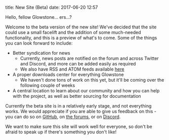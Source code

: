 title: New Site (Beta)
date: 2017-06-20 12:57

Hello, fellow Glowstone... ers...?

Welcome to the beta version of the new site! We've decided that the site could use a small facelift and the addition of some much-needed functionality, and this is a preview of what's to come. Some of the things you can look forward to include:

- Better syndication for news
  - Currently, news posts are notified on the forum and across Twitter and Discord, and more can be added easily as required
  - We also have RSS and ATOM feeds available [here](/feeds)
- A proper downloads center for everything Glowstone
  - We haven't done tons of work on this yet, but it'll be coming over the following couple of weeks
- A central location to learn about our community and how you can help with the project, as well as better sourcing for documentation

Currently the beta site is in a relatively early stage, and not everything works. We would appreciate if you are able to give us feedback on this - you can do so on [GitHub](https://github.com/GlowstoneMC/Site), on [the forums](https://forums.glowstone.net), or on [Discord](https://discord.gg/TFJqhsC).

We want to make sure this site will work well for everyone, so don't be afraid to speak up if there's something you don't like!

